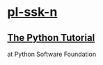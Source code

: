 # [pl-ssk-n](README.md)

## [The Python Tutorial](the-python-tutorial.md)
at Python Software Foundation  

